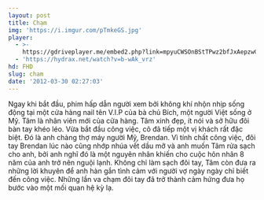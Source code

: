 ```yaml
---
layout: post
title: Chạm
img: 'https://i.imgur.com/pTmkeGS.jpg'
player:
  - >-
    https://gdriveplayer.me/embed2.php?link=mpyuCWSOnBStTPwz2bfJxAepzwChdnIxwYWIJUDIWl0fOHO9jTJsYy5pF1QQrE2Z%252FJ3dpJGDr8v7cWLpHX3%252BpRzMSV4NNpoecCm6iAgUVjRi66YEERuYVMUWdFCxK9qWQLFlJU4FFK4uakvm0qfiuP%252FDqw3%252FJpWd4KG2mhjBIT2MzRVld3P3PP36VEkgxpuHu8DpkUYmiVZxvA2y92JX0K
  - 'https://hydrax.net/watch?v=b-wAk_vrz'
hd: FHD
slug: cham
date: '2012-03-30 02:27:03'
---
```

Ngay khi bắt đầu, phim hấp dẫn người xem bởi không khí nhộn nhịp sống động tại một cửa hàng nail tên V.I.P của bà chủ Bích, một người Việt sống ở Mỹ. Tâm là nhân viên mới của cửa hàng. Tâm xinh đẹp, ít nói và sở hữu đôi bàn tay khéo léo. Vừa bắt đầu công việc, cô đã tiếp một vị khách rất đặc biệt. Đó là anh chàng thợ máy người Mỹ, Brendan. Vì tính chất công việc, đôi tay Brendan lúc nào cũng nhớp nhúa vết dầu mỡ và anh muốn Tâm rửa sạch cho anh, bởi anh nghĩ đó là một nguyên nhân khiến cho cuộc hôn nhân 8 năm của anh trở nên nguội lạnh. Không chỉ làm sạch đôi tay, Tâm còn đưa ra những lời khuyên để anh hàn gắn tình cảm với người vợ ngày ngày chỉ biết đến công việc. Những lần va chạm đôi tay đã trở thành cảm hứng đưa họ bước vào một mối quan hệ kỳ lạ.
